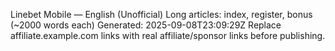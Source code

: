 Linebet Mobile — English (Unofficial)
Long articles: index, register, bonus (~2000 words each)
Generated: 2025-09-08T23:09:29Z
Replace affiliate.example.com links with real affiliate/sponsor links before publishing.
